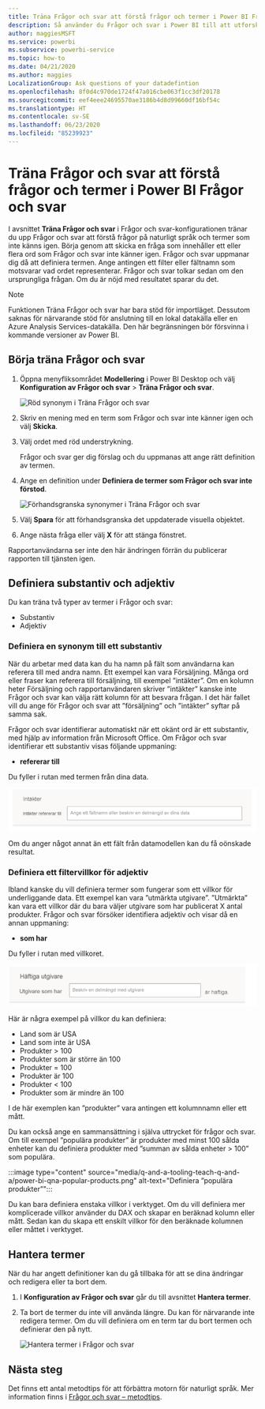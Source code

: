 ```yaml
---
title: Träna Frågor och svar att förstå frågor och termer i Power BI Frågor och svar
description: Så använder du Frågor och svar i Power BI till att utforska dina data
author: maggiesMSFT
ms.service: powerbi
ms.subservice: powerbi-service
ms.topic: how-to
ms.date: 04/21/2020
ms.author: maggies
LocalizationGroup: Ask questions of your datadefintion
ms.openlocfilehash: 8f0d4c970de1724f47a016cbe063f1cc3df20178
ms.sourcegitcommit: eef4eee24695570ae3186b4d8d99660df16bf54c
ms.translationtype: HT
ms.contentlocale: sv-SE
ms.lasthandoff: 06/23/2020
ms.locfileid: "85239923"
---
```

# <a name="teach-qa-to-understand-questions-and-terms-in-power-bi-qa"></a>Träna Frågor och svar att förstå frågor och termer i Power BI Frågor och svar

I avsnittet **Träna Frågor och svar** i Frågor och svar-konfigurationen tränar du upp Frågor och svar att förstå frågor på naturligt språk och termer som inte känns igen. Börja genom att skicka en fråga som innehåller ett eller flera ord som Frågor och svar inte känner igen. Frågor och svar uppmanar dig då att definiera termen. Ange antingen ett filter eller fältnamn som motsvarar vad ordet representerar. Frågor och svar tolkar sedan om den ursprungliga frågan. Om du är nöjd med resultatet sparar du det.

> [!NOTE]
> Funktionen Träna Frågor och svar har bara stöd för importläget. Dessutom saknas för närvarande stöd för anslutning till en lokal datakälla eller en Azure Analysis Services-datakälla. Den här begränsningen bör försvinna i kommande versioner av Power BI.

## <a name="start-to-teach-qa"></a>Börja träna Frågor och svar

1. Öppna menyfliksområdet **Modellering** i Power BI Desktop och välj **Konfiguration av Frågor och svar** > **Träna Frågor och svar**.

    ![Röd synonym i Träna Frågor och svar](media/q-and-a-tooling-teach-q-and-a/qna-tooling-teach-synonym-red.png)

2. Skriv en mening med en term som Frågor och svar inte känner igen och välj **Skicka**.

3. Välj ordet med röd understrykning. 

    Frågor och svar ger dig förslag och du uppmanas att ange rätt definition av termen. 
    
3. Ange en definition under **Definiera de termer som Frågor och svar inte förstod**.

    ![Förhandsgranska synonymer i Träna Frågor och svar](media/q-and-a-tooling-teach-q-and-a/qna-tooling-teach-fixpreview.png)

4. Välj **Spara** för att förhandsgranska det uppdaterade visuella objektet.

5. Ange nästa fråga eller välj **X** för att stänga fönstret.

Rapportanvändarna ser inte den här ändringen förrän du publicerar rapporten till tjänsten igen.

## <a name="define-nouns-and-adjectives"></a>Definiera substantiv och adjektiv

Du kan träna två typer av termer i Frågor och svar:

- Substantiv
- Adjektiv

### <a name="define-a-noun-synonym"></a>Definiera en synonym till ett substantiv

När du arbetar med data kan du ha namn på fält som användarna kan referera till med andra namn. Ett exempel kan vara Försäljning. Många ord eller fraser kan referera till försäljning, till exempel ”intäkter”. Om en kolumn heter Försäljning och rapportanvändaren skriver ”intäkter” kanske inte Frågor och svar kan välja rätt kolumn för att besvara frågan. I det här fallet vill du ange för Frågor och svar att ”försäljning” och ”intäkter” syftar på samma sak.

Frågor och svar identifierar automatiskt när ett okänt ord är ett substantiv, med hjälp av information från Microsoft Office. Om Frågor och svar identifierar ett substantiv visas följande uppmaning:

- <your term> **refererar till** 

Du fyller i rutan med termen från dina data.

![Uppmaning om synonym i Träna Frågor och svar](media/q-and-a-tooling-teach-q-and-a/qna-tooling-synonym-prompt.png)

Om du anger något annat än ett fält från datamodellen kan du få oönskade resultat.

### <a name="define-an-adjective-filter-condition"></a>Definiera ett filtervillkor för adjektiv

Ibland kanske du vill definiera termer som fungerar som ett villkor för underliggande data. Ett exempel kan vara ”utmärkta utgivare”. ”Utmärkta” kan vara ett villkor där du bara väljer utgivare som har publicerat X antal produkter. Frågor och svar försöker identifiera adjektiv och visar då en annan uppmaning:

- <field name> **som har**  

Du fyller i rutan med villkoret.

![Uppmaning om synonym i Träna Frågor och svar](media/q-and-a-tooling-teach-q-and-a/qna-tooling-adjectives.png)

Här är några exempel på villkor du kan definiera:

- Land som är USA
- Land som inte är USA
- Produkter > 100
- Produkter som är större än 100
- Produkter = 100
- Produkter är 100
- Produkter < 100
- Produkter som är mindre än 100

I de här exemplen kan ”produkter” vara antingen ett kolumnnamn eller ett mått. 

Du kan också ange en sammansättning i själva uttrycket för frågor och svar. Om till exempel ”populära produkter” är produkter med minst 100 sålda enheter kan du definiera produkter med ”summan av sålda enheter > 100” som populära.  

:::image type="content" source="media/q-and-a-tooling-teach-q-and-a/power-bi-qna-popular-products.png" alt-text="Definiera ”populära produkter”":::

Du kan bara definiera enstaka villkor i verktyget. Om du vill definiera mer komplicerade villkor använder du DAX och skapar en beräknad kolumn eller mått. Sedan kan du skapa ett enskilt villkor för den beräknade kolumnen eller måttet i verktyget.

## <a name="manage-terms"></a>Hantera termer

När du har angett definitioner kan du gå tillbaka för att se dina ändringar och redigera eller ta bort dem. 

1. I **Konfiguration av Frågor och svar** går du till avsnittet **Hantera termer**.

2. Ta bort de termer du inte vill använda längre. Du kan för närvarande inte redigera termer. Om du vill definiera om en term tar du bort termen och definierar den på nytt.

    ![Hantera termer i Frågor och svar](media/q-and-a-tooling-teach-q-and-a/qna-manage-terms.png)

## <a name="next-steps"></a>Nästa steg

Det finns ett antal metodtips för att förbättra motorn för naturligt språk. Mer information finns i [Frågor och svar – metodtips](q-and-a-best-practices.md).

